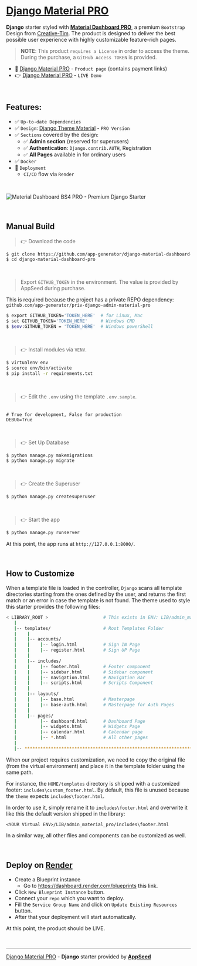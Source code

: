 # [Django Material PRO](https://appseed.us/product/material-dashboard-pro/django/)

**Django** starter styled with **[Material Dashboard PRO](https://appseed.us/product/material-dashboard-pro/django/)**, a premium `Bootstrap` Design from [Creative-Tim](https://bit.ly/3fKQZaL).
The product is designed to deliver the best possible user experience with highly customizable feature-rich pages. 

> **NOTE**: This product `requires a License` in order to access the theme. During the purchase, a `GitHub Access TOKEN` is provided. 

- 🛒 [Django Material PRO](https://appseed.us/product/material-dashboard-pro/django/) - `Product page` (contains payment links)
- 👉 [Django Material PRO](https://django-material-dashboard-pro.appseed-srv1.com/) - `LIVE Demo`

<br /> 

## Features: 

- ✅ `Up-to-date Dependencies`
- ✅ `Design`: [Django Theme Material](https://github.com/app-generator/django-admin-material-pro) - `PRO Version`
- ✅ `Sections` covered by the design:
  - ✅ **Admin section** (reserved for superusers)
  - ✅ **Authentication**: `Django.contrib.AUTH`, Registration
  - ✅ **All Pages** available in for ordinary users 
- ✅ `Docker`
- 🚀 `Deployment` 
  - `CI/CD` flow via `Render`

<br />

![Material Dashboard BS4 PRO - Premium Django Starter](https://user-images.githubusercontent.com/51070104/215266235-2b096d5a-4447-4a35-ba2b-933389b28bda.jpg)

<br />

## Manual Build 

> 👉 Download the code  

```bash
$ git clone https://github.com/app-generator/django-material-dashboard-pro.git
$ cd django-material-dashboard-pro
```

<br />

> Export `GITHUB_TOKEN` in the environment. The value is provided by AppSeed during purchase. 

This is required because the project has a private REPO dependency: `github.com/app-generator/priv-django-admin-material-pro`

```bash
$ export GITHUB_TOKEN='TOKEN_HERE'  # for Linux, Mac
$ set GITHUB_TOKEN='TOKEN_HERE'     # Windows CMD
$ $env:GITHUB_TOKEN = 'TOKEN_HERE'  # Windows powerShell 
```

<br />

> 👉 Install modules via `VENV`.


```bash
$ virtualenv env
$ source env/bin/activate
$ pip install -r requirements.txt
```

<br />

> 👉 Edit the `.env` using the template `.env.sample`. 

```env

# True for development, False for production
DEBUG=True

```

<br />

> 👉 Set Up Database

```bash
$ python manage.py makemigrations
$ python manage.py migrate
```

<br />

> 👉 Create the Superuser

```bash
$ python manage.py createsuperuser
```

<br />

> 👉 Start the app

```bash
$ python manage.py runserver
```

At this point, the app runs at `http://127.0.0.1:8000/`. 

<br />

## How to Customize 

When a template file is loaded in the controller, `Django` scans all template directories starting from the ones defined by the user, and returns the first match or an error in case the template is not found. 
The  theme used to style this starter provides the following files: 

```bash
< LIBRARY_ROOT >                     # This exists in ENV: LIB/admin_material_pro
   |
   |-- templates/                    # Root Templates Folder 
   |    |          
   |    |-- accounts/       
   |    |    |-- login.html          # Sign IN Page
   |    |    |-- register.html       # Sign UP Page
   |    |
   |    |-- includes/       
   |    |    |-- footer.html         # Footer component
   |    |    |-- sidebar.html        # Sidebar component
   |    |    |-- navigation.html     # Navigation Bar
   |    |    |-- scripts.html        # Scripts Component
   |    |
   |    |-- layouts/       
   |    |    |-- base.html           # Masterpage
   |    |    |-- base-auth.html      # Masterpage for Auth Pages
   |    |
   |    |-- pages/       
   |         |-- dashboard.html      # Dashboard Page
   |         |-- widgets.html        # Widgets Page
   |         |-- calendar.html       # Calendar page
   |         |-- *.html              # All other pages
   |    
   |-- ************************************************************************
```

When our project requires customization, we need to copy the original file (from the virtual environment) and place it in the template folder using the same path. 

For instance, the `HOME/templates` directory is shipped with a customized footer: `includes\custom_footer.html`. 
By default, this file is unused because the `theme` expects `includes\footer.html`. 

In order to use it, simply rename it to `includes\footer.html` and overwrite it like this the default version shipped in the library:

`<YOUR Virtual ENV>/LIB/admin_material_pro/includes\footer.html`

In a similar way, all other files and components can be customized as well.

<br />

## Deploy on [Render](https://render.com/)

- Create a Blueprint instance
  - Go to https://dashboard.render.com/blueprints this link.
- Click `New Blueprint Instance` button.
- Connect your `repo` which you want to deploy.
- Fill the `Service Group Name` and click on `Update Existing Resources` button.
- After that your deployment will start automatically.

At this point, the product should be LIVE.

<br />

---
[Django Material PRO](https://appseed.us/product/argon-dashboard-pro/django/) - **Django** starter provided by **[AppSeed](https://appseed.us/)**

